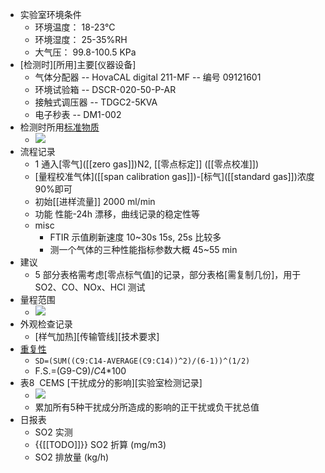 - 实验室环境条件
    - 环境温度： 18-23℃
    - 环境湿度： 25-35%RH
    - 大气压： 99.8-100.5 KPa
- [检测时][所用]主要[仪器设备]
    - 气体分配器 -- HovaCAL digital 211-MF -- 编号 09121601
    - 环境试验箱 -- DSCR-020-50-P-AR
    - 接触式调压器 -- TDGC2-5KVA
    - 电子秒表 -- DM1-002
- 检测时所用[标准物质](((wcp1aqyph)))
    - ![](https://firebasestorage.googleapis.com/v0/b/firescript-577a2.appspot.com/o/imgs%2Fapp%2FXELiu-NovaKG%2F9-RUQf8Hc_.png?alt=media&token=81f99239-d1cb-45c7-a537-0ee182fd45a1)
- 流程记录
    - 1 通入[零气]([[zero gas]])N2, [[零点标定]] ([[零点校准]])
    - [量程校准气体]([[span calibration gas]])-[标气]([[standard gas]])浓度90%即可
    - 初始[[进样流量]] 2000 ml/min
    - 功能
性能-24h 漂移，曲线记录的稳定性等
    - misc
        - FTIR 示值刷新速度 10~30s 15s, 25s 比较多
        - 测一个气体的三种性能指标参数大概 45~55 min
- 建议
    - 5 部分表格需考虑[零点标气值]的记录，部分表格[需复制几份]，用于 SO2、CO、NOx、HCl 测试
- 量程范围
    - ![](https://firebasestorage.googleapis.com/v0/b/firescript-577a2.appspot.com/o/imgs%2Fapp%2FXELiu-NovaKG%2FJxf9M_fY2N.png?alt=media&token=bcb3f5f2-f486-4759-b55a-aa87d83eda26)
- 外观检查记录
    - [样气加热][传输管线][技术要求]
- [重复性]([[repeatability]])
    - `SD=(SUM((C9:C14-AVERAGE(C9:C14))^2)/(6-1))^(1/2)`
    - F.S.=(G9-C9)/$C$4*100
- 表8  CEMS [干扰成分的影响][实验室检测记录]
    - ![](https://firebasestorage.googleapis.com/v0/b/firescript-577a2.appspot.com/o/imgs%2Fapp%2FXELiu-NovaKG%2FTaXKzfgW20.png?alt=media&token=46a8c1a7-c25b-4773-be56-a3c55dd2c528)
    - 累加所有5种干扰成分所造成的影响的正干扰或负干扰总值
- 日报表
    - SO2 实测
    - {{[[TODO]]}} SO2 折算 (mg/m3)
    - SO2 排放量 (kg/h)
